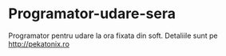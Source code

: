 # Programator-udare-sera
Programator pentru udare la ora fixata din soft.
Detaliile sunt pe http://pekatonix.ro
